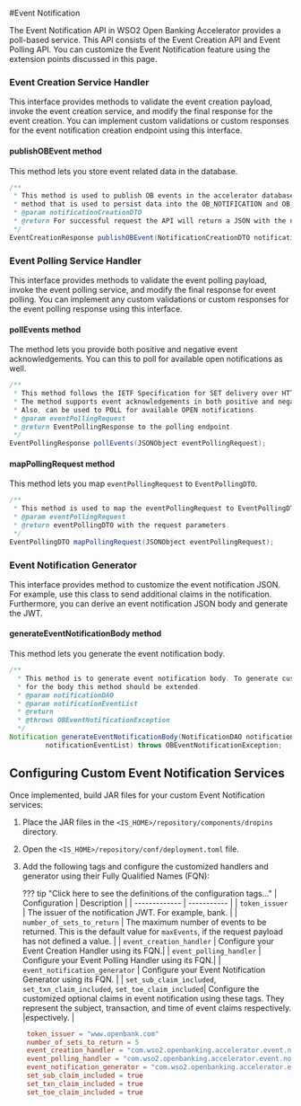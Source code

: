 #Event Notification

The Event Notification API in WSO2 Open Banking Accelerator provides a poll-based service. This API consists of the
Event Creation API and Event Polling API. You can customize the Event Notification feature using the extension
points discussed in this page.

### Event Creation Service Handler

This interface provides methods to validate the event creation payload, invoke the event creation service, and modify
the final response for the event creation. You can implement custom validations or custom responses for the event
notification creation endpoint using this interface.

#### publishOBEvent method

This method lets you store event related data in the database.

``` java
/**
 * This method is used to publish OB events in the accelerator database. The method is a generic
 * method that is used to persist data into the OB_NOTIFICATION and OB_NOTIFICATION_EVENT tables.
 * @param notificationCreationDTO
 * @return For successful request the API will return a JSON with the notificationID
 */
EventCreationResponse publishOBEvent(NotificationCreationDTO notificationCreationDTO);
```

### Event Polling Service Handler

This interface provides methods to validate the event polling payload, invoke the event polling service, and modify
the final response for event polling. You can implement any custom validations or custom responses for the event
polling response using this interface.

#### pollEvents method

The method lets you provide both positive and negative event acknowledgements. You can this to poll for available open 
notifications as well.

``` java
/**
 * This method follows the IETF Specification for SET delivery over HTTP.
 * The method supports event acknowledgements in both positive and negative.
 * Also, can be used to POLL for available OPEN notifications.
 * @param eventPollingRequest
 * @return EventPollingResponse to the polling endpoint.
 */
EventPollingResponse pollEvents(JSONObject eventPollingRequest);
```

#### mapPollingRequest method

This method lets you map `eventPollingRequest` to `EventPollingDTO`.

``` java
/**
 * This method is used to map the eventPollingRequest to EventPollingDTO
 * @param eventPollingRequest
 * @return eventPollingDTO with the request parameters.
 */
EventPollingDTO mapPollingRequest(JSONObject eventPollingRequest);
```

### Event Notification Generator

This interface provides method to customize the event notification JSON. For example, use this class to send additional 
claims in the notification. Furthermore, you can derive an event notification JSON body and generate the JWT.

#### generateEventNotificationBody method

This method lets you generate the event notification body.

``` java
/**
  * This method is to generate event notification body. To generate custom values
  * for the body this method should be extended.
  * @param notificationDAO
  * @param notificationEventList
  * @return
  * @throws OBEventNotificationException
  */
Notification generateEventNotificationBody(NotificationDAO notificationDAO, List<NotificationEvent>
         notificationEventList) throws OBEventNotificationException;
```

## Configuring Custom Event Notification Services

Once implemented, build JAR files for your custom Event Notification services:

1. Place the JAR files in the `<IS_HOME>/repository/components/dropins` directory.
2. Open the `<IS_HOME>/repository/conf/deployment.toml` file.
3. Add the following tags and configure the customized handlers and generator using their Fully Qualified Names (FQN):

    ??? tip "Click here to see the definitions of the configuration tags..."
         | Configuration | Description |
         | ------------- | ----------- |
         | `token_issuer` | The issuer of the notification JWT. For example, bank. |
         | `number_of_sets_to_return` | The maximum number of events to be returned. This is the default value for `maxEvents`, if the request payload has not defined a value. |
         | `event_creation_handler` | Configure your Event Creation Handler using its FQN.|
         | `event_polling_handler` | Configure your Event Polling Handler using its FQN.|
         | `event_notification_generator` | Configure your Event Notification Generator using its FQN. |
         | `set_sub_claim_included`, `set_txn_claim_included`, `set_toe_claim_included`| Configure the customized optional claims in event notification using these tags. They represent the subject, transaction, and time of event claims respectively. |espectively. |

      ``` toml
       token_issuer = "www.openbank.com"
       number_of_sets_to_return = 5
       event_creation_handler = "com.wso2.openbanking.accelerator.event.notifications.service.handler.DefaultEventCreationServiceHandler"
       event_polling_handler = "com.wso2.openbanking.accelerator.event.notifications.service.handler.DefaultEventPollingServiceHandler"
       event_notification_generator = "com.wso2.openbanking.accelerator.event.notifications.service.service.DefaultEventNotificationGenerator"
       set_sub_claim_included = true
       set_txn_claim_included = true
       set_toe_claim_included = true
      ```


